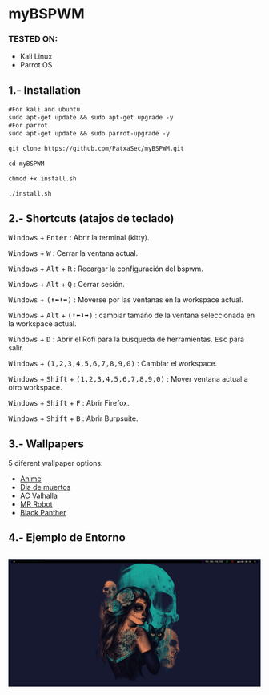 # myBSPWM

### TESTED ON:
- Kali Linux
- Parrot OS

## 1.- Installation

```
#For kali and ubuntu
sudo apt-get update && sudo apt-get upgrade -y
#For parrot
sudo apt-get update && sudo parrot-upgrade -y
```
```
git clone https://github.com/PatxaSec/myBSPWM.git
```
```
cd myBSPWM
```
```
chmod +x install.sh
```
```
./install.sh
```
## 2.- Shortcuts (atajos de teclado)

<kbd>Windows</kbd> + <kbd>Enter</kbd> : Abrir la terminal (kitty).  

<kbd>Windows</kbd> + <kbd>W</kbd> : Cerrar la ventana actual.  

<kbd>Windows</kbd> + <kbd>Alt</kbd> + <kbd>R</kbd> : Recargar la configuración del bspwm.  

<kbd>Windows</kbd> + <kbd>Alt</kbd> + <kbd>Q</kbd> : Cerrar sesión.  

<kbd>Windows</kbd> + <kbd>(⬆⬅⬇➡)</kbd> : Moverse por las ventanas en la workspace actual.

<kbd>Windows</kbd> + <kbd>Alt</kbd> + <kbd>(⬆⬅⬇➡)</kbd> : cambiar tamaño de la ventana seleccionada en la workspace actual.

<kbd>Windows</kbd> + <kbd>D</kbd> : Abrir el Rofi para la busqueda de herramientas. <kbd>Esc</kbd> para salir.  

<kbd>Windows</kbd> + <kbd>(1,2,3,4,5,6,7,8,9,0)</kbd> : Cambiar el workspace. 

<kbd>Windows</kbd> + <kbd>Shift</kbd> + <kbd>(1,2,3,4,5,6,7,8,9,0)</kbd> : Mover ventana actual a otro workspace.

<kbd>Windows</kbd> + <kbd>Shift</kbd> + <kbd>F</kbd> : Abrir Firefox.

<kbd>Windows</kbd> + <kbd>Shift</kbd> + <kbd>B</kbd> : Abrir Burpsuite.



## 3.- Wallpapers

5 diferent wallpaper options:
- [Anime](Wallpaper/a.jpg)
- [Dia de muertos](Wallpaper/cat.jpg)
- [AC Valhalla](Wallpaper/eivor.jpg)
- [MR Robot](Wallpaper/fsociety.jpg)
- [Black Panther](Wallpaper/wakanda.jpg)

## 4.- Ejemplo de Entorno
![example](example.png)
---

